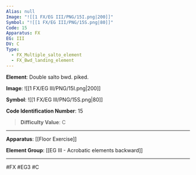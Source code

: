 ```yaml
---
Alias: null
Image: "![[1 FX/EG III/PNG/15I.png|200]]"
Symbol: "![[1 FX/EG III/PNG/15S.png|80]]"
Code: 15
Apparatus: FX
EG: III
DV: C
Type:
  - FX_Multiple_salto_element
  - FX_Bwd_landing_element
---
```

**Element**: Double salto bwd. piked.

**Image**:
![[1 FX/EG III/PNG/15I.png|200]]

**Symbol**:
![[1 FX/EG III/PNG/15S.png|80]]

**Code Identification Number**: 15

>**Difficulty Value**: C

___
**Apparatus**: [[Floor Exercise]]

**Element Group**: [[EG III - Acrobatic elements backward]]
___
#FX #EG3 #C

